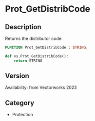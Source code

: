 # Prot_GetDistribCode

## Description
Returns the distributor code.

```pascal
FUNCTION Prot_GetDistribCode : STRING;
```

```python
def vs.Prot_GetDistribCode():
    return STRING
```

## Version
Availability: from Vectorworks 2023

## Category
* Protection

